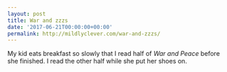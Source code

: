 ```yaml
---
layout: post
title: War and zzzs
date: '2017-06-21T00:00:00+00:00'
permalink: http://mildlyclever.com/war-and-zzzs/
---
```

My kid eats breakfast so slowly that I read half of <em>War and Peace</em> before she finished. I read the other half while she put her shoes on.
